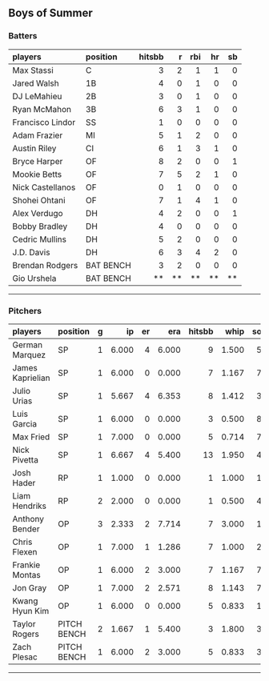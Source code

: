 ## Boys of Summer

### Batters

 
|players          |position  | hitsbb|  r| rbi| hr| sb| 
|:----------------|:---------|------:|--:|---:|--:|--:| 
|Max Stassi       |C         |      3|  2|   1|  1|  0| 
|Jared Walsh      |1B        |      4|  0|   1|  0|  0| 
|DJ LeMahieu      |2B        |      3|  0|   1|  0|  0| 
|Ryan McMahon     |3B        |      6|  3|   1|  0|  0| 
|Francisco Lindor |SS        |      1|  0|   0|  0|  0| 
|Adam Frazier     |MI        |      5|  1|   2|  0|  0| 
|Austin Riley     |CI        |      6|  1|   3|  1|  0| 
|Bryce Harper     |OF        |      8|  2|   0|  0|  1| 
|Mookie Betts     |OF        |      7|  5|   2|  1|  0| 
|Nick Castellanos |OF        |      0|  1|   0|  0|  0| 
|Shohei Ohtani    |OF        |      7|  1|   4|  1|  0| 
|Alex Verdugo     |DH        |      4|  2|   0|  0|  1| 
|Bobby Bradley    |DH        |      4|  0|   0|  0|  0| 
|Cedric Mullins   |DH        |      5|  2|   0|  0|  0| 
|J.D. Davis       |DH        |      6|  3|   4|  2|  0| 
|Brendan Rodgers  |BAT BENCH |      3|  2|   0|  0|  0| 
|Gio Urshela      |BAT BENCH |     **| **|  **| **| **| 

* * *

### Pitchers

 
|players          |position    |  g|    ip| er|   era| hitsbb|  whip| so|  w| sv| 
|:----------------|:-----------|--:|-----:|--:|-----:|------:|-----:|--:|--:|--:| 
|German Marquez   |SP          |  1| 6.000|  4| 6.000|      9| 1.500|  5|  0|  0| 
|James Kaprielian |SP          |  1| 6.000|  0| 0.000|      7| 1.167|  7|  1|  0| 
|Julio Urias      |SP          |  1| 5.667|  4| 6.353|      8| 1.412|  3|  1|  0| 
|Luis Garcia      |SP          |  1| 6.000|  0| 0.000|      3| 0.500|  8|  1|  0| 
|Max Fried        |SP          |  1| 7.000|  0| 0.000|      5| 0.714|  7|  1|  0| 
|Nick Pivetta     |SP          |  1| 6.667|  4| 5.400|     13| 1.950|  4|  1|  0| 
|Josh Hader       |RP          |  1| 1.000|  0| 0.000|      1| 1.000|  1|  0|  0| 
|Liam Hendriks    |RP          |  2| 2.000|  0| 0.000|      1| 0.500|  4|  0|  0| 
|Anthony Bender   |OP          |  3| 2.333|  2| 7.714|      7| 3.000|  1|  0|  0| 
|Chris Flexen     |OP          |  1| 7.000|  1| 1.286|      7| 1.000|  2|  1|  0| 
|Frankie Montas   |OP          |  1| 6.000|  2| 3.000|      7| 1.167|  7|  0|  0| 
|Jon Gray         |OP          |  1| 7.000|  2| 2.571|      8| 1.143|  7|  0|  0| 
|Kwang Hyun Kim   |OP          |  1| 6.000|  0| 0.000|      5| 0.833|  1|  1|  0| 
|Taylor Rogers    |PITCH BENCH |  2| 1.667|  1| 5.400|      3| 1.800|  3|  0|  0| 
|Zach Plesac      |PITCH BENCH |  1| 6.000|  2| 3.000|      5| 0.833|  3|  1|  0| 


* * *


